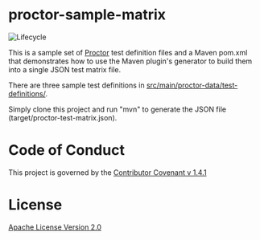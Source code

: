 proctor-sample-matrix
=====================

![Lifecycle](https://img.shields.io/osslifecycle/indeedeng/util/proctor-sample-matrix.svg)

This is a sample set of [Proctor](https://github.com/indeedeng/proctor) test definition files and a Maven pom.xml that demonstrates how to use the Maven plugin's generator to build them into a single JSON test matrix file.

There are three sample test definitions in [src/main/proctor-data/test-definitions/](https://github.com/indeedeng/proctor-sample-matrix/tree/master/src/main/proctor-data/test-definitions).

Simply clone this project and run "mvn" to generate the JSON file (target/proctor-test-matrix.json).

# Code of Conduct
This project is governed by the [Contributor Covenant v 1.4.1](CODE_OF_CONDUCT.md)

# License

[Apache License Version 2.0](https://github.com/indeedeng/proctor-sample-matrix/blob/master/LICENSE)
